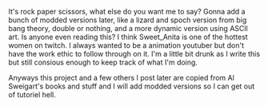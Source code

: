 It's rock paper scissors, what else do you want me to say? Gonna add a bunch of modded versions later,
like a lizard and spoch version from big bang theory, double or nothing, and a more dynamic version
using ASCll art. Is anyone even reading this? I think Sweet_Anita is one of the hottest women on twitch.
I always wanted to be a animation youtuber but don't have the work ethic to follow through on it.
I'm a little bit drunk as I write this but still consious enough to keep track of what I'm doing.

Anyways this project and a few others I post later are copied from Al Sweigart's books and stuff and I
will add modded versions so I can get out of tutoriel hell.
